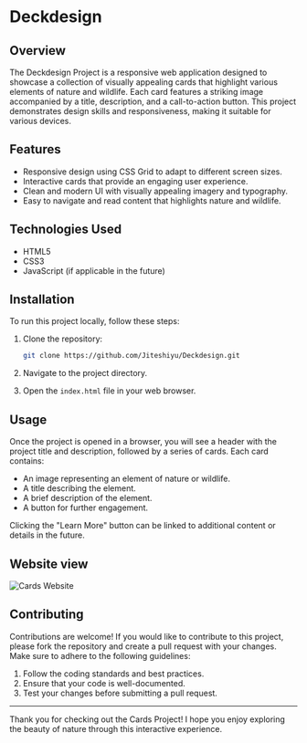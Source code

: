# Deckdesign

## Overview

The Deckdesign Project is a responsive web application designed to showcase a collection of visually appealing cards that highlight various elements of nature and wildlife. Each card features a striking image accompanied by a title, description, and a call-to-action button. This project demonstrates design skills and responsiveness, making it suitable for various devices.

## Features

- Responsive design using CSS Grid to adapt to different screen sizes.
- Interactive cards that provide an engaging user experience.
- Clean and modern UI with visually appealing imagery and typography.
- Easy to navigate and read content that highlights nature and wildlife.

## Technologies Used

- HTML5
- CSS3
- JavaScript (if applicable in the future)

## Installation

To run this project locally, follow these steps:

1. Clone the repository:
   ``` bash
   git clone https://github.com/Jiteshiyu/Deckdesign.git
   ```
2. Navigate to the project directory.

3. Open the `index.html` file in your web browser.

## Usage

Once the project is opened in a browser, you will see a header with the project title and description, followed by a series of cards. Each card contains:

- An image representing an element of nature or wildlife.
- A title describing the element.
- A brief description of the element.
- A button for further engagement.

Clicking the "Learn More" button can be linked to additional content or details in the future.

## Website view

![Cards Website](https://github.com/user-attachments/assets/3f5354cb-41e1-442d-94c7-650285505ba7)

## Contributing

Contributions are welcome! If you would like to contribute to this project, please fork the repository and create a pull request with your changes. Make sure to adhere to the following guidelines:

1. Follow the coding standards and best practices.
2. Ensure that your code is well-documented.
3. Test your changes before submitting a pull request.

---

Thank you for checking out the Cards Project! I hope you enjoy exploring the beauty of nature through this interactive experience.
